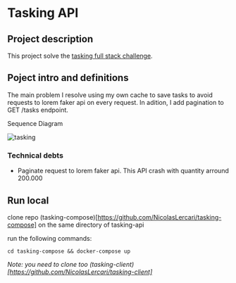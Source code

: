 # Tasking API 

## Project description
This project solve the [tasking full stack challenge](https://drive.google.com/file/d/1clquVvZzv_A-tJ-Y7HuHcj_RZPgKx5PG/view?usp=sharing).

## Poject intro and definitions

The main problem I resolve using my own cache to save tasks to avoid requests to lorem faker api on every request. In adition, I add pagination to GET /tasks endpoint. 

Sequence Diagram

![tasking](https://user-images.githubusercontent.com/7562704/142901262-885d4653-cc98-42a8-89b5-c802b61e5a32.png)

### Technical debts
- Paginate request to lorem faker api. This API crash with quantity arround 200.000




## Run local
    
clone repo (tasking-compose)[https://github.com/NicolasLercari/tasking-compose] on the same directory of tasking-api

run the following commands: 

`cd tasking-compose && docker-compose up`

*Note: you need to clone too (tasking-client)[https://github.com/NicolasLercari/tasking-client]*
